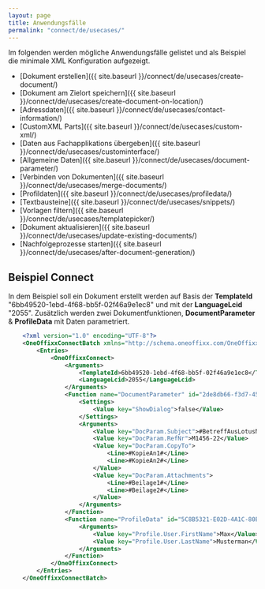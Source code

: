 ```yaml
---
layout: page
title: Anwendungsfälle
permalink: "connect/de/usecases/"
---
```


Im folgenden werden mögliche Anwendungsfälle gelistet und als Beispiel die minimale XML Konfiguration aufgezeigt.

* [Dokument erstellen]({{ site.baseurl }}/connect/de/usecases/create-document/)
* [Dokument am Zielort speichern]({{ site.baseurl }}/connect/de/usecases/create-document-on-location/)
* [Adressdaten]({{ site.baseurl }}/connect/de/usecases/contact-information/)
* [CustomXML Parts]({{ site.baseurl }}/connect/de/usecases/custom-xml/)
* [Daten aus Fachapplikations übergeben]({{ site.baseurl }}/connect/de/usecases/custominterface/)
* [Allgemeine Daten]({{ site.baseurl }}/connect/de/usecases/document-parameter/)
* [Verbinden von Dokumenten]({{ site.baseurl }}/connect/de/usecases/merge-documents/)
* [Profildaten]({{ site.baseurl }}/connect/de/usecases/profiledata/)
* [Textbausteine]({{ site.baseurl }}/connect/de/usecases/snippets/)
* [Vorlagen filtern]({{ site.baseurl }}/connect/de/usecases/templatepicker/)
* [Dokument aktualisieren]({{ site.baseurl }}/connect/de/usecases/update-existing-documents/)
* [Nachfolgeprozesse starten]({{ site.baseurl }}/connect/de/usecases/after-document-generation/)

## Beispiel Connect

In dem Beispiel soll ein Dokument erstellt werden auf Basis der __TemplateId__ "6bb49520-1ebd-4f68-bb5f-02f46a9e1ec8" und mit der __LanguageLcid__ "2055". Zusätzlich werden zwei Dokumentfunktionen, __DocumentParameter__ & __ProfileData__ mit Daten parametriert.

```xml
    <?xml version="1.0" encoding="UTF-8"?>
    <OneOffixxConnectBatch xmlns="http://schema.oneoffixx.com/OneOffixxConnectBatch/1" xmlns:xsi="http://www.w3.org/2001/XMLSchema-instance">
    	<Entries>
    		<OneOffixxConnect>
    			<Arguments>
    				<TemplateId>6bb49520-1ebd-4f68-bb5f-02f46a9e1ec8</TemplateId>
    				<LanguageLcid>2055</LanguageLcid>
    			</Arguments>
    			<Function name="DocumentParameter" id="2de8db66-f3d7-456d-bba3-6bb0f12c1fb6">
    				<Settings>
    					<Value key="ShowDialog">false</Value>
    				</Settings>
    				<Arguments>
    					<Value key="DocParam.Subject">#BetreffAusLotusNotes#</Value>
    					<Value key="DocParam.RefNr">M1456-22</Value>
    					<Value key="DocParam.CopyTo">
    						<Line>#KopieAn1#</Line>
    						<Line>#KopieAn2#</Line>
    					</Value>
    					<Value key="DocParam.Attachments">
    						<Line>#Beilage1#</Line>
    						<Line>#Beilage2#</Line>
    					</Value>
    				</Arguments>
    			</Function>
				<Function name="ProfileData" id="5C8B5321-E02D-4A1C-80E3-627D40AEABAF">
    				<Arguments>
    					<Value key="Profile.User.FirstName">Max</Value>
    					<Value key="Profile.User.LastName">Musterman</Value>
    				</Arguments>
    		    </Function>
    		</OneOffixxConnect>
    	</Entries>
    </OneOffixxConnectBatch>
```	
